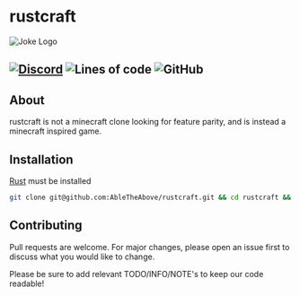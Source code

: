 # rustcraft
![Joke Logo]("/branding/JokeLogo.png")

[![Discord](https://img.shields.io/discord/819644003766894606.svg?label=&logo=discord&logoColor=ffffff&color=7389D8&labelColor=6A7EC2)](https://discord.gg/kJR97sc6AT)
![Lines of code](https://img.shields.io/tokei/lines/github/abletheabove/rustcraft)
![GitHub](https://img.shields.io/github/license/abletheabove/rustcraft)
---

## About
rustcraft is not a minecraft clone looking for feature parity, and is instead a minecraft inspired game.

## Installation
[Rust](https://rust-lang.org) must be installed
```bash
git clone git@github.com:AbleTheAbove/rustcraft.git && cd rustcraft && cargo run --release
```

## Contributing
Pull requests are welcome. For major changes, please open an issue first to discuss what you would like to change.

Please be sure to add relevant TODO/INFO/NOTE's to keep our code readable!
